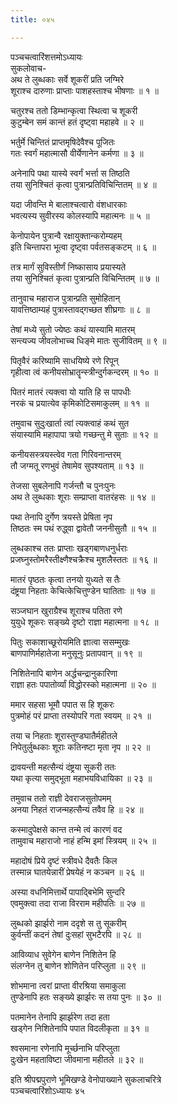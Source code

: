 ```yaml
---
title: ०४५

---
```

पञ्चचत्वारिंशत्तमोऽध्यायः  
सुकलोवाच-  
अथ ते लुब्धकाः सर्वे शूकरीं प्रति जग्मिरे  
शूराश्च दारुणाः प्राप्ताः पाशहस्ताश्च भीषणाः ॥ १ ॥


चतुरश्च ततो डिम्भान्कृत्वा स्थित्वा च शूकरी  
कुटुम्बेन समं कान्तं हतं दृष्ट्वा महाहवे ॥ २ ॥


भर्तुर्मे चिन्तितं प्राप्तमृषिदेवैश्च पूजितः  
गतः स्वर्गं महात्मासौ वीर्येणानेन कर्मणा ॥ ३ ॥


अनेनापि पथा यास्ये स्वर्गं भर्त्ता स तिष्ठति  
तया सुनिश्चितं कृत्वा पुत्रान्प्रतिविचिन्तितम् ॥ ४ ॥


यदा जीवन्ति मे बालाश्चत्वारो वंशधारकाः  
भवत्यस्य सुवीरस्य कोलस्यापि महात्मनः ॥ ५ ॥


केनोपायेन पुत्रान्वै रक्षायुक्तान्करोम्यहम्  
इति चिन्तापरा भूत्वा दृष्ट्वा पर्वतसङ्कटम् ॥ ६ ॥


तत्र मार्गं सुविस्तीर्णं निष्कासाय प्रयास्यते  
तया सुनिश्चितं कृत्वा पुत्रान्प्रति विचिन्तितम् ॥ ७ ॥


तानुवाच महाराज पुत्रान्प्रति सुमोहितान्  
यावत्तिष्ठाम्यहं पुत्रास्तावद्गच्छत शीघ्रगाः ॥ ८ ॥


तेषां मध्ये सुतो ज्येष्ठः कथं यास्यामि मातरम्  
सन्त्यज्य जीवलोभाच्च धिङ्मे मातः सुजीवितम् ॥ ९ ॥


पितृवैरं करिष्यामि साधयिष्ये रणे रिपून्  
गृहीत्वा त्वं कनीयसोभ्रातॄन्स्त्रीन्दुर्गकन्दरम् ॥ १० ॥


पितरं मातरं त्यक्त्वा यो याति हि स पापधीः  
नरकं च प्रयात्येव कृमिकोटिसमाकुलम् ॥ ११ ॥


तमुवाच सुदुःखार्ता त्वां त्यक्त्वाहं कथं सुत  
संयास्यामि महापापा त्रयो गच्छन्तु मे सुताः ॥ १२ ॥


कनीयसस्त्रयस्त्वेव गता गिरिवनान्तरम्  
तौ जग्मतू रणभुवं तेषामेव सुपश्यताम् ॥ १३ ॥


तेजसा सुबलेनापि गर्जन्तौ च पुनःपुनः  
अथ ते लुब्धकाः शूराः सम्प्राप्ता वातरंहसः ॥ १४ ॥


पथा तेनापि दुर्गेण त्रयस्ते प्रेषिता नृप  
तिष्ठतः स्म पथं रुद्ध्वा द्वावेतौ जननीसुतौ ॥ १५ ॥


लुब्धकाश्च ततः प्राप्ताः खड्गबाणधनुर्धराः  
प्रजघ्नुस्तोमरैस्तीक्ष्णैश्चक्रैश्च मुशलैस्ततः ॥ १६ ॥


मातरं पृष्ठतः कृत्वा तनयो युध्यते स तैः  
दंष्ट्रया निहताः केचित्केचित्तुण्डेन घातिताः ॥ १७ ॥


सञ्जघान खुराग्रैश्च शूराश्च पतिता रणे  
युयुधे शूकरः सङ्ख्ये दृष्टो राज्ञा महात्मना ॥ १८ ॥


पितुः सकाशाच्छूरोयमिति ज्ञात्वा ससम्मुखः  
बाणपाणिर्महातेजा मनुसूनुः प्रतापवान् ॥ १९ ॥


निशितेनापि बाणेन अर्द्धचन्द्रानुकारिणा  
राज्ञा हतः पपातोर्व्यां विद्धोरस्को महात्मना ॥ २० ॥


ममार सहसा भूमौ पपात स हि शूकरः  
पुत्रमोहं परं प्राप्ता तस्योपरि गता स्वयम् ॥ २१ ॥


तया च निहताः शूरास्तुण्डघातैर्महीतले  
निपेतुर्लुब्धकाः शूराः कतिनष्टा मृता नृप ॥ २२ ॥


द्रावयन्ती महत्सैन्यं दंष्ट्रया सूकरी ततः  
यथा कृत्या समुद्भूता महाभयविधायिका ॥ २३ ॥


तमुवाच ततो राज्ञी देवराजसुतोपमम्  
अनया निहतं राजन्महत्सैन्यं तवैव हि ॥ २४ ॥


कस्मादुपेक्षसे कान्त तन्मे त्वं कारणं वद  
तामुवाच महाराजो नाहं हन्मि इमां स्त्रियम् ॥ २५ ॥


महादोषं प्रिये दृष्टं स्त्रीवधे दैवतैः किल  
तस्मान्न घातयेन्नारीं प्रेषयेहं न कञ्चन ॥ २६ ॥


अस्या वधनिमित्तार्थे पापाद्बिभेमि सुन्दरि  
एवमुक्त्वा तदा राजा विरराम महीपतिः ॥ २७ ॥


लुब्धको झार्झरो नाम ददृशे स तु सूकरीम्  
कुर्वन्तीं कदनं तेषां दुःसहां सुभटैरपि ॥ २८ ॥


आविव्याध सुवेगेन बाणेन निशितेन हि  
संलग्नेन तु बाणेन शोणितेन परिप्लुता ॥ २९ ॥


शोभमाना त्वरां प्राप्ता वीरश्रिया समाकुला  
तुण्डेनापि हतः सङ्ख्ये झार्झरः स तया पुनः ॥ ३० ॥


पतमानेन तेनापि झार्झरेण तदा हता  
खड्गेन निशितेनापि पपात विदलीकृता ॥ ३१ ॥


श्वसमाना रणेनापि मूर्च्छनाभि परिप्लुता  
दुःखेन महताविष्टा जीवमाना महीतले ॥ ३२ ॥


इति श्रीपद्मपुराणे भूमिखण्डे वेनोपाख्याने सुकलाचरित्रे  
पञ्चचत्वारिंशोऽध्यायः ४५